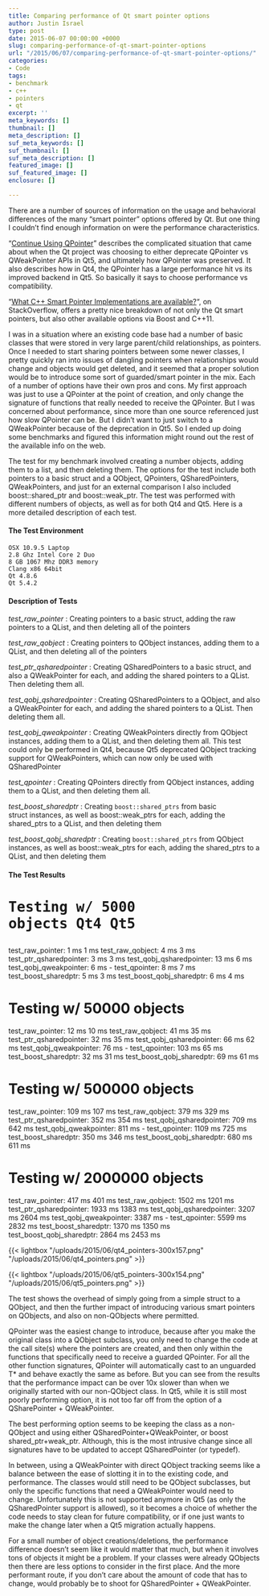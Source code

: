 ```yaml
---
title: Comparing performance of Qt smart pointer options
author: Justin Israel
type: post
date: 2015-06-07 00:00:00 +0000
slug: comparing-performance-of-qt-smart-pointer-options
url: "/2015/06/07/comparing-performance-of-qt-smart-pointer-options/"
categories:
- Code
tags:
- benchmark
- c++
- pointers
- qt
excerpt: ''
meta_keywords: []
thumbnail: []
meta_description: []
suf_meta_keywords: []
suf_thumbnail: []
suf_meta_description: []
featured_image: []
suf_featured_image: []
enclosure: []

---
```

There are a number of sources of information on the usage and behavioral differences of the many “smart pointer” options offered by Qt. But one thing I couldn’t find enough information on were the performance characteristics.

<!--more-->

“[Continue Using QPointer](http://www.macieira.org/blog/2012/07/continue-using-qpointer/)” describes the complicated situation that came about when the Qt project was choosing to either deprecate QPointer vs QWeakPointer APIs in Qt5, and ultimately how QPointer was preserved. It also describes how in Qt4, the QPointer has a large performance hit vs its improved backend in Qt5. So basically it says to choose performance vs compatibility.

“[What C++ Smart Pointer Implementations are available?](http://stackoverflow.com/questions/5026197/what-c-smart-pointer-implementations-are-available/5026705#5026705)“, on StackOverflow, offers a pretty nice breakdown of not only the Qt smart pointers, but also other available options via Boost and C++11.

I was in a situation where an existing code base had a number of basic classes that were stored in very large parent/child relationships, as pointers. Once I needed to start sharing pointers between some newer classes, I pretty quickly ran into issues of dangling pointers when relationships would change and objects would get deleted, and it seemed that a proper solution would be to introduce some sort of guarded/smart pointer in the mix. Each of a number of options have their own pros and cons. My first approach was just to use a QPointer at the point of creation, and only change the signature of functions that really needed to receive the QPointer. But I was concerned about performance, since more than one source referenced just how slow QPointer can be. But I didn’t want to just switch to a QWeakPointer because of the deprecation in Qt5. So I ended up doing some benchmarks and figured this information might round out the rest of the available info on the web.

The test for my benchmark involved creating a number objects, adding them to a list, and then deleting them. The options for the test include both pointers to a basic struct and a QObject, QPointers, QSharedPointers, QWeakPointers, and just for an external comparison I also included boost::shared_ptr and boost::weak_ptr. The test was performed with different numbers of objects, as well as for both Qt4 and Qt5. Here is a more detailed description of each test.

#### The Test Environment

    OSX 10.9.5 Laptop  
    2.8 Ghz Intel Core 2 Duo
    8 GB 1067 Mhz DDR3 memory
    Clang x86 64bit
    Qt 4.8.6
    Qt 5.4.2

#### Description of Tests

_test_raw_pointer_ : Creating pointers to a basic struct, adding the raw pointers to a QList, and then deleting all of the pointers

_test_raw_qobject_ : Creating pointers to QObject instances, adding them to a QList, and then deleting all of the pointers

_test_ptr_qsharedpointer_ : Creating QSharedPointers to a basic struct, and also a QWeakPointer for each, and adding the shared pointers to a QList. Then deleting them all.

_test_qobj_qsharedpointer_ : Creating QSharedPointers to a QObject, and also a QWeakPointer for each, and adding the shared pointers to a QList. Then deleting them all.

_test_qobj_qweakpointer_ : Creating QWeakPointers directly from QObject instances, adding them to a QList, and then deleting them all. This test could only be performed in Qt4, because Qt5 deprecated QObject tracking support for QWeakPointers, which can now only be used with QSharedPointer

_test_qpointer_ : Creating QPointers directly from QObject instances, adding them to a QList, and then deleting them all.

_test_boost_sharedptr_ : Creating `boost::shared_ptrs` from basic struct instances, as well as boost::weak_ptrs for each, adding the shared_ptrs to a QList, and then deleting them

_test_boost_qobj_sharedptr_ : Creating `boost::shared_ptrs` from QObject instances, as well as boost::weak_ptrs for each, adding the shared_ptrs to a QList, and then deleting them

#### The Test Results

# <pre class="">Testing w/ 5000 objects        Qt4       Qt5

test_raw_pointer:              1 ms      1 ms
test_raw_qobject:              4 ms      3 ms
test_ptr_qsharedpointer:       3 ms      3 ms
test_qobj_qsharedpointer:     13 ms      6 ms
test_qobj_qweakpointer:        6 ms      -
test_qpointer:                 8 ms      7 ms
test_boost_sharedptr:          5 ms      3 ms
test_boost_qobj_sharedptr:     6 ms      4 ms

# Testing w/ 50000 objects

test_raw_pointer:             12 ms     10 ms
test_raw_qobject:             41 ms     35 ms
test_ptr_qsharedpointer:      32 ms     35 ms
test_qobj_qsharedpointer:     66 ms     62 ms
test_qobj_qweakpointer:       76 ms     -
test_qpointer:               103 ms     65 ms
test_boost_sharedptr:         32 ms     31 ms
test_boost_qobj_sharedptr:    69 ms     61 ms

# Testing w/ 500000 objects

test_raw_pointer:            109 ms    107 ms
test_raw_qobject:            379 ms    329 ms
test_ptr_qsharedpointer:     352 ms    354 ms
test_qobj_qsharedpointer:    709 ms    642 ms
test_qobj_qweakpointer:      811 ms    -
test_qpointer:              1109 ms    725 ms
test_boost_sharedptr:        350 ms    346 ms
test_boost_qobj_sharedptr:   680 ms    611 ms

# Testing w/ 2000000 objects

test_raw_pointer:            417 ms    401 ms
test_raw_qobject:           1502 ms   1201 ms
test_ptr_qsharedpointer:    1933 ms   1383 ms
test_qobj_qsharedpointer:   3207 ms   2604 ms
test_qobj_qweakpointer:     3387 ms   -
test_qpointer:              5599 ms   2832 ms
test_boost_sharedptr:       1370 ms   1350 ms
test_boost_qobj_sharedptr:  2864 ms   2453 ms</pre>

{{< lightbox "/uploads/2015/06/qt4_pointers-300x157.png" "/uploads/2015/06/qt4_pointers.png" >}}

{{< lightbox "/uploads/2015/06/qt5_pointers-300x154.png" "/uploads/2015/06/qt5_pointers.png" >}}

The test shows the overhead of simply going from a simple struct to a QObject, and then the further impact of introducing various smart pointers on QObjects, and also on non-QObjects where permitted.

QPointer was the easiest change to introduce, because after you make the original class into a QObject subclass, you only need to change the code at the call site(s) where the pointers are created, and then only within the functions that specifically need to receive a guarded QPointer. For all the other function signatures, QPointer will automatically cast to an unguarded T\* and behave exactly the same as before. But you can see from the results that the performance impact can be over 10x slower than when we originally started with our non-QObject class. In Qt5, while it is still most poorly performing option, it is not too far off from the option of a QSharePointer + QWeakPointer.

The best performing option seems to be keeping the class as a non-QObject and using either QSharedPointer+QWeakPointer, or boost shared_ptr+weak_ptr. Although, this is the most intrusive change since all signatures have to be updated to accept QSharedPointer (or typedef).

In between, using a QWeakPointer with direct QObject tracking seems like a balance between the ease of slotting it in to the existing code, and performance. The classes would still need to be QObject subclasses, but only the specific functions that need a QWeakPointer would need to change. Unfortunately this is not supported anymore in Qt5 (as only the QSharedPointer support is allowed), so it becomes a choice of whether the code needs to stay clean for future compatibility, or if one just wants to make the change later when a Qt5 migration actually happens.

For a small number of object creations/deletions, the performance difference doesn’t seem like it would matter that much, but when it involves tons of objects it might be a problem. If your classes were already QObjects then there are less options to consider in the first place. And the more performant route, if you don’t care about the amount of code that has to change, would probably be to shoot for QSharedPointer + QWeakPointer.